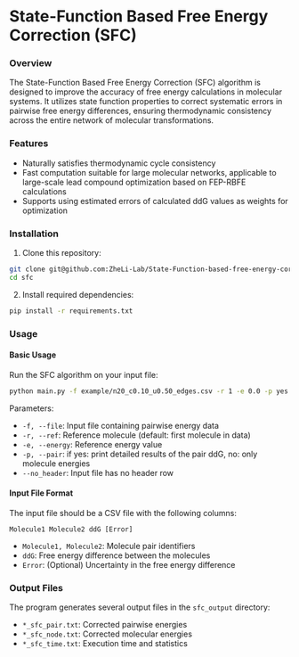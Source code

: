 # State-Function Based Free Energy Correction (SFC)

### Overview
The State-Function Based Free Energy Correction (SFC) algorithm is designed to improve the accuracy of free energy calculations in molecular systems. It utilizes state function properties to correct systematic errors in pairwise free energy differences, ensuring thermodynamic consistency across the entire network of molecular transformations.

### Features
- Naturally satisfies thermodynamic cycle consistency
- Fast computation suitable for large molecular networks, applicable to large-scale lead compound optimization based on FEP-RBFE calculations
- Supports using estimated errors of calculated ddG values as weights for optimization

### Installation
1. Clone this repository:
```bash
git clone git@github.com:ZheLi-Lab/State-Function-based-free-energy-correction-SFC-.git
cd sfc
```

2. Install required dependencies:
```bash
pip install -r requirements.txt
```

### Usage

#### Basic Usage
Run the SFC algorithm on your input file:
```bash
python main.py -f example/n20_c0.10_u0.50_edges.csv -r 1 -e 0.0 -p yes --no_header
```

Parameters:
- `-f, --file`: Input file containing pairwise energy data
- `-r, --ref`: Reference molecule (default: first molecule in data)
- `-e, --energy`: Reference energy value 
- `-p, --pair`: if yes: print detailed results of the pair ddG, no: only molecule energies
- `--no_header`: Input file has no header row

#### Input File Format
The input file should be a CSV file with the following columns:
```
Molecule1 Molecule2 ddG [Error]
```
- `Molecule1, Molecule2`: Molecule pair identifiers
- `ddG`: Free energy difference between the molecules
- `Error`: (Optional) Uncertainty in the free energy difference

### Output Files
The program generates several output files in the `sfc_output` directory:
- `*_sfc_pair.txt`: Corrected pairwise energies
- `*_sfc_node.txt`: Corrected molecular energies
- `*_sfc_time.txt`: Execution time and statistics
